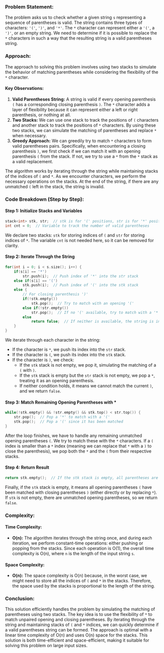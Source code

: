 ### Problem Statement:
The problem asks us to check whether a given string `s` representing a sequence of parentheses is valid. The string contains three types of characters: `'('`, `')'`, and `'*'`. The `*` character can represent either a `'('`, a `')'`, or an empty string. We need to determine if it is possible to replace the `*` characters in such a way that the resulting string is a valid parentheses string.

### Approach:
The approach to solving this problem involves using two stacks to simulate the behavior of matching parentheses while considering the flexibility of the `*` character.

#### Key Observations:
1. **Valid Parentheses String:** A string is valid if every opening parenthesis `(` has a corresponding closing parenthesis `)`. The `*` character adds a layer of flexibility because it can represent either a left or right parenthesis, or nothing at all.
2. **Two Stacks:** We can use one stack to track the positions of `(` characters and another stack to track the positions of `*` characters. By using these two stacks, we can simulate the matching of parentheses and replace `*` when necessary.
3. **Greedy Approach:** We can greedily try to match `*` characters to form valid parentheses pairs. Specifically, when encountering a closing parenthesis `)`, we first check if we can match it with an opening parenthesis `(` from the stack. If not, we try to use a `*` from the `*` stack as a valid replacement.

The algorithm works by iterating through the string while maintaining stacks of the indices of `(` and `*`. As we encounter characters, we perform the necessary operations on the stacks. At the end of the string, if there are any unmatched `(` left in the stack, the string is invalid.

### Code Breakdown (Step by Step):

#### Step 1: Initialize Stacks and Variables
```cpp
stack<int> stk, str;  // stk is for '(' positions, str is for '*' positions
int cnt = 0;  // Variable to track the number of valid parentheses
```
We declare two stacks: `stk` for storing indices of `(` and `str` for storing indices of `*`. The variable `cnt` is not needed here, so it can be removed for clarity.

#### Step 2: Iterate Through the String
```cpp
for(int i = 0; i < s.size(); i++) {
    if(s[i] == '*')
        str.push(i);  // Push index of '*' into the str stack
    else if(s[i] == '(')
        stk.push(i);  // Push index of '(' into the stk stack
    else {
        // For closing parenthesis ')'
        if(!stk.empty()) 
            stk.pop();  // Try to match with an opening '('
        else if(!str.empty()) 
            str.pop();  // If no '(' available, try to match with a '*'
        else 
            return false;  // If neither is available, the string is invalid
    }
}
```
We iterate through each character in the string:
- If the character is `*`, we push its index into the `str` stack.
- If the character is `(`, we push its index into the `stk` stack.
- If the character is `)`, we check:
  - If the `stk` stack is not empty, we pop it, simulating the matching of a `(` with `)`.
  - If the `stk` stack is empty but the `str` stack is not empty, we pop a `*`, treating it as an opening parenthesis.
  - If neither condition holds, it means we cannot match the current `)`, and we return `false`.

#### Step 3: Match Remaining Opening Parentheses with *
```cpp
while(!stk.empty() && !str.empty() && stk.top() < str.top()) {
    str.pop();  // Pop a '*' to match with a '('
    stk.pop();  // Pop a '(' since it has been matched
}
```
After the loop finishes, we have to handle any remaining unmatched opening parentheses `(`. We try to match these with the `*` characters. If a `(` index is smaller than a `*` index (meaning we can replace that `*` with a `)` to close the parenthesis), we pop both the `*` and the `(` from their respective stacks.

#### Step 4: Return Result
```cpp
return stk.empty();  // If the stk stack is empty, all parentheses are matched
```
Finally, if the `stk` stack is empty, it means all opening parentheses `(` have been matched with closing parentheses `)` (either directly or by replacing `*`). If `stk` is not empty, there are unmatched opening parentheses, so we return `false`.

### Complexity:

#### Time Complexity:
- **O(n):** The algorithm iterates through the string once, and during each iteration, we perform constant-time operations: either pushing or popping from the stacks. Since each operation is O(1), the overall time complexity is O(n), where `n` is the length of the input string `s`.

#### Space Complexity:
- **O(n):** The space complexity is O(n) because, in the worst case, we might need to store all the indices of `(` and `*` in the stacks. Therefore, the space used by the stacks is proportional to the length of the string.

### Conclusion:

This solution efficiently handles the problem by simulating the matching of parentheses using two stacks. The key idea is to use the flexibility of `*` to match unpaired opening and closing parentheses. By iterating through the string and maintaining stacks of `(` and `*` indices, we can quickly determine if a valid parentheses string can be formed. The approach is optimal with a linear time complexity of O(n) and uses O(n) space for the stacks. This solution is both time-efficient and space-efficient, making it suitable for solving this problem on large input sizes.